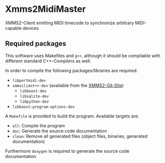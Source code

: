 Xmms2MidiMaster
===============

XMMS2-Client emitting MIDI timecode to synchronize arbitrary MIDI-capable devices

## Required packages

This software uses Makefiles and `g++`, although it should be compilable with different standard C++-Compilers as well.

In order to compile the following packages/libraries are required:

- `libportmidi-dev`
- `xmmsclient++-dev` (available from the [XMMS2-Git-Site][xmms2-git])
    - `libboost-dev`
    - `libsqlite-dev`
    - `libpython-dev`
- `libboost-program-options-dev`

A `Makefile` is provided to build the program. Available targets are:

- `all`: Compile the program
- `doc`: Generate the source code documentation
- `clean`: Remove all generated files (object files, binaries, generated documentation)

Furthermore `doxygen` is required to generate the source code documentation.

[xmms2-git]: http://git.xmms.se/

